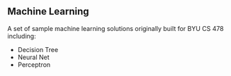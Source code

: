 ## Machine Learning

A set of sample machine learning solutions originally built for BYU CS 478 including:
- Decision Tree 
- Neural Net
- Perceptron
